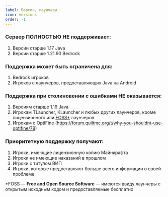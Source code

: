 ```yaml
---
label: Версии, лаунчеры
icon: versions
order: -1
---
```

### Сервер ПОЛНОСТЬЮ НЕ поддерживает:
1. Версии старше 1.17 Java
2. Версии старше 1.21.90 Bedrock

### Поддержка может быть ограничена для:
1. Bedrock игроков
2. Игроков с лаунчеров, предоставляющих Java на Android

### Поддержка при столкновении с ошибками НЕ оказывается:
1. Версиям старше 1.19 Java
2. Игрокам TLauncher, KLauncher и любых других лаунчеров, кроме лицензионного или [FOSS*](#foss) лаунчеров.
3. Игрокам с OptiFine (https://forum.quiltmc.org/t/why-you-shouldnt-use-optifine/78)

### Приоритетную поддержку получают:
1. Игроки, имеющие лицензионную копию Майнкрафта
2. Игроки не имеющие наказаний в прошлом
3. Игроки с титулом ВИП
4. Игроки, которые предоставляют больше всего информации о своей проблеме

<span id="foss"></span>
*FOSS — **Free and Open Source Software** — имеются ввиду лаунчеры с открытым исходным кодом и предоставляемые бесплатно